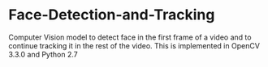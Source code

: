# Face-Detection-and-Tracking
Computer Vision model to detect face in the first frame of a video and to continue tracking it in the rest of the video. This is implemented in OpenCV 3.3.0 and Python 2.7 
